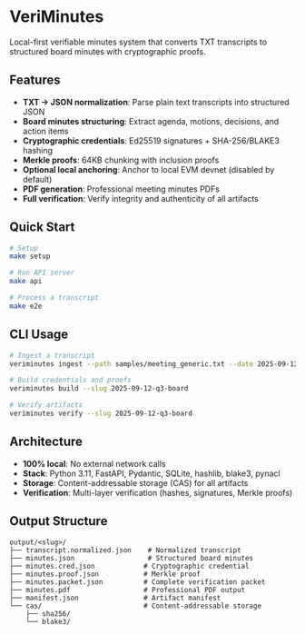 # VeriMinutes

Local-first verifiable minutes system that converts TXT transcripts to structured board minutes with cryptographic proofs.

## Features

- **TXT → JSON normalization**: Parse plain text transcripts into structured JSON
- **Board minutes structuring**: Extract agenda, motions, decisions, and action items
- **Cryptographic credentials**: Ed25519 signatures + SHA-256/BLAKE3 hashing
- **Merkle proofs**: 64KB chunking with inclusion proofs
- **Optional local anchoring**: Anchor to local EVM devnet (disabled by default)
- **PDF generation**: Professional meeting minutes PDFs
- **Full verification**: Verify integrity and authenticity of all artifacts

## Quick Start

```bash
# Setup
make setup

# Run API server
make api

# Process a transcript
make e2e
```

## CLI Usage

```bash
# Ingest a transcript
veriminutes ingest --path samples/meeting_generic.txt --date 2025-09-12 --attendees "Alice,Bob" --title "Q3 Board"

# Build credentials and proofs
veriminutes build --slug 2025-09-12-q3-board

# Verify artifacts
veriminutes verify --slug 2025-09-12-q3-board
```

## Architecture

- **100% local**: No external network calls
- **Stack**: Python 3.11, FastAPI, Pydantic, SQLite, hashlib, blake3, pynacl
- **Storage**: Content-addressable storage (CAS) for all artifacts
- **Verification**: Multi-layer verification (hashes, signatures, Merkle proofs)

## Output Structure

```
output/<slug>/
├── transcript.normalized.json    # Normalized transcript
├── minutes.json                  # Structured board minutes
├── minutes.cred.json            # Cryptographic credential
├── minutes.proof.json           # Merkle proof
├── minutes.packet.json          # Complete verification packet
├── minutes.pdf                  # Professional PDF output
├── manifest.json                # Artifact manifest
└── cas/                         # Content-addressable storage
    ├── sha256/
    └── blake3/
```